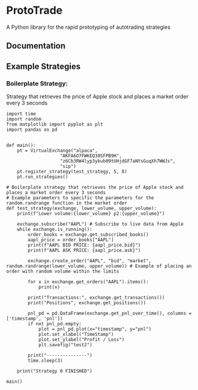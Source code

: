 # ProtoTrade

A Python library for the rapid prototyping of autotrading strategies


## Documentation
                    
## Example Strategies

### Boilerplate Strategy:
Strategy that retrieves the price of Apple stock and places a market order every 3 seconds

```from prototrade.virtual_exchange import VirtualExchange
import time
import random
from matplotlib import pyplot as plt
import pandas as pd


def main():
    pt = VirtualExchange("alpaca",
                    "AKFA6O7FWKEQ30SFPB9H",
                    "z6Cb3RW4lyp3ykub09tUHjdGF7aNYsGuqXh7WWJs",
                    "sip")
    pt.register_strategy(test_strategy, 5, 8)
    pt.run_strategies()

# Boilerplate strategy that retrieves the price of Apple stock and places a market order every 3 seconds
# Example parameters to specific the parameters for the random.randrange function in the market order
def test_strategy(exchange, lower_volume, upper_volume):
    print(f"Lower volume:{lower_volume} p2:{upper_volume}")

    exchange.subscribe("AAPL") # Subscribe to live data from Apple
    while exchange.is_running():
        order_books = exchange.get_subscribed_books()
        aapl_price = order_books["AAPL"]
        print(f"AAPL BID PRICE: {aapl_price.bid}")
        print(f"AAPL ASK PRICE: {aapl_price.ask}")
        
        exchange.create_order("AAPL", "bid", "market", random.randrange(lower_volume, upper_volume)) # Example of placing an order with random volume within the limits

        for x in exchange.get_orders("AAPL").items():
            print(x)
        
        print("Transactions:", exchange.get_transactions())
        print("Positions", exchange.get_positions())

        pnl_pd = pd.DataFrame(exchange.get_pnl_over_time(), columns = ['timestamp', 'pnl'])
        if not pnl_pd.empty:
            plot = pnl_pd.plot(x="timestamp", y="pnl")
            plot.set_xlabel("TimeStamp")
            plot.set_ylabel("Profit / Loss")
            plt.savefig("test2")

        print("---------------")
        time.sleep(3)
        
    print("Strategy 0 FINISHED")

main()

```
